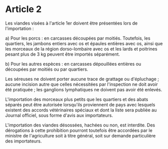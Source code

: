 # Article 2

Les viandes visées à l'article 1er doivent être présentées lors de l'importation :

a) Pour les porcs : en carcasses découpées par moitiés. Toutefois, les quartiers, les jambons entiers avec os et épaules entières avec os, ainsi que les morceaux de la région dorso-lombaire avec os et les lards et poitrines pesant plus de 3 kg peuvent être importés séparément.

b) Pour les autres espèces : en carcasses dépouillées entières ou découpées par moitiés ou par quartiers.

Les séreuses ne doivent porter aucune trace de grattage ou d'épluchage ; aucune incision autre que celles nécessitées par l'inspection ne doit avoir été pratiquée ; les ganglions lymphatiques ne doivent pas avoir été enlevés.

L'importation des morceaux plus petits que les quartiers et des abats séparés peut être autorisée lorsqu'ils proviennent de pays avec lesquels existent des accords vétérinaires spéciaux et dont la liste sera publiée au Journal officiel, sous forme d'avis aux importateurs.

L'importation des viandes désossées, hachées ou non, est interdite. Des dérogations à cette prohibition pourront toutefois être accordées par le ministre de l'agriculture soit à titre général, soit sur demande particulière des importateurs.
